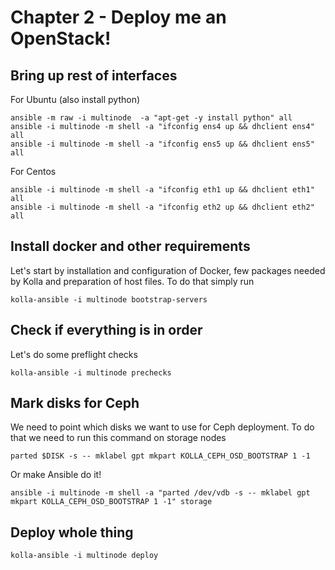 # Chapter 2 - Deploy me an OpenStack!

## Bring up rest of interfaces

For Ubuntu (also install python)
```
ansible -m raw -i multinode  -a "apt-get -y install python" all
ansible -i multinode -m shell -a "ifconfig ens4 up && dhclient ens4" all
ansible -i multinode -m shell -a "ifconfig ens5 up && dhclient ens5" all
```
For Centos
```
ansible -i multinode -m shell -a "ifconfig eth1 up && dhclient eth1" all
ansible -i multinode -m shell -a "ifconfig eth2 up && dhclient eth2" all
```

## Install docker and other requirements
Let's start by installation and configuration of Docker, few packages needed by Kolla and preparation of host files.
To do that simply run
```
kolla-ansible -i multinode bootstrap-servers
```

## Check if everything is in order
Let's do some preflight checks
```
kolla-ansible -i multinode prechecks
```

## Mark disks for Ceph
We need to point which disks we want to use for Ceph deployment. To do that we need to run this command on storage nodes
```
parted $DISK -s -- mklabel gpt mkpart KOLLA_CEPH_OSD_BOOTSTRAP 1 -1
```
Or make Ansible do it!
```
ansible -i multinode -m shell -a "parted /dev/vdb -s -- mklabel gpt mkpart KOLLA_CEPH_OSD_BOOTSTRAP 1 -1" storage
```

## Deploy whole thing
```
kolla-ansible -i multinode deploy
```
